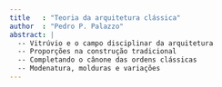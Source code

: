 ```yaml
---
title   : "Teoria da arquitetura clássica"
author  : "Pedro P. Palazzo"
abstract: |
  -- Vitrúvio e o campo disciplinar da arquitetura
  -- Proporções na construção tradicional
  -- Completando o cânone das ordens clássicas
  -- Modenatura, molduras e variações
---
```

